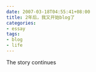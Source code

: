 ```yaml
---
date: 2007-03-18T04:55:41+08:00
title: 2年后，我又开始blog了
categories:
- essay
tags:
- blog
- life
---
```

The story continues
